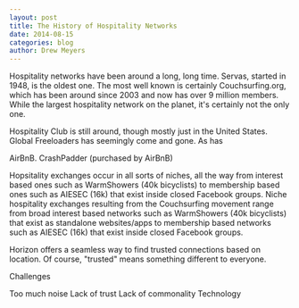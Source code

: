 ```yaml
---
layout: post
title: The History of Hospitality Networks
date: 2014-08-15
categories: blog
author: Drew Meyers
---
```


Hospitality networks have been around a long, long time. Servas, started in 1948, is the oldest one. The most well known is certainly Couchsurfing.org, which has been around since 2003 and now has over 9 million members. While the largest hospitality network on the planet, it's certainly not the only one. 

Hospitality Club is still around, though mostly just in the United States. Global Freeloaders has seemingly come and gone. As has 

AirBnB. CrashPadder (purchased by AirBnB)

Hopsitality exchanges occur in all sorts of niches, all the way from interest based ones such as WarmShowers (40k bicyclists) to membership based ones such as AIESEC (16k) that exist inside closed Facebook groups. Niche hospitality exchanges resulting from the Couchsurfing movement range from broad interest based networks such as WarmShowers (40k bicyclists) that exist as standalone websites/apps to membership based networks such as AIESEC (16k) that exist inside closed Facebook groups.

Horizon offers a seamless way to find trusted connections based on location. Of course, "trusted" means something different to everyone. 

Challenges

Too much noise
Lack of trust
Lack of commonality
Technology



